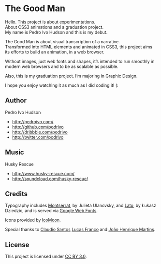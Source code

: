# The Good Man
Hello. This project is about experimentations.<br>
About CSS3 animations and a graduation project.<br>
My name is Pedro Ivo Hudson and this is my debut.

The Good Man is about visual transcription of a narrative.<br>
Transformed into HTML elements and animated in CSS3, this project aims its efforts to build an animation, in a web browser.

Without images, just web fonts and shapes, it’s intended to run smoothly in modern web browsers and to be as scalable as possible.

Also, this is my graduation project. I’m majoring in Graphic Design.<br>

I hope you enjoy watching it as much as I did coding it! (:

## Author
Pedro Ivo Hudson

+ http://pedroivo.com/
+ http://github.com/podrivo
+ http://dribbble.com/podrivo
+ http://twitter.com/podrivo

## Music
Husky Rescue

+ http://www.husky-rescue.com/
+ http://soundcloud.com/husky-rescue/

## Credits
Typography includes [Montserrat](http://www.google.com/webfonts/specimen/Montserrat), by Julieta Ulanovsky, and [Lato](http://www.google.com/webfonts/specimen/Lato), by Łukasz Dziedzic, and is served via [Google Web Fonts](http://google.com/webfonts).

Icons provided by [IcoMoon](http://icomoon.io/).

Special thanks to [Claudio Santos](http://voltzdesign.com.br/) [Lucas Franco](http://lucasfranco.com.br/) and [João Henrique Martins](http://bebopstudio.com.br/).

## License
This project is licensed under [CC BY 3.0](http://creativecommons.org/licenses/by/3.0/).